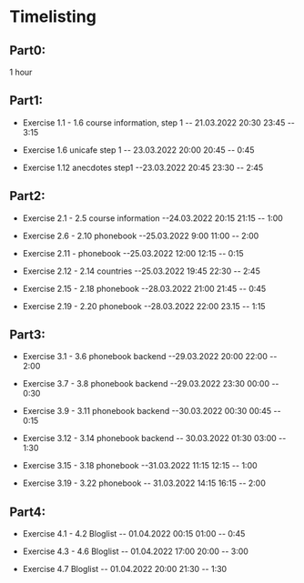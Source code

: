 # Timelisting

## Part0:

1 hour

## Part1:

- Exercise 1.1 - 1.6 course information, step 1
  -- 21.03.2022 20:30 23:45 -- 3:15

- Exercise 1.6 unicafe step 1
  -- 23.03.2022 20:00 20:45 -- 0:45

- Exercise 1.12 anecdotes step1
  --23.03.2022 20:45 23:30 -- 2:45

## Part2:

- Exercise 2.1 - 2.5 course information
  --24.03.2022 20:15 21:15 -- 1:00

- Exercise 2.6 - 2.10 phonebook
  --25.03.2022 9:00 11:00 -- 2:00

- Exercise 2.11 - phonebook
  --25.03.2022 12:00 12:15 -- 0:15

- Exercise 2.12 - 2.14 countries
  --25.03.2022 19:45 22:30 -- 2:45

- Exercise 2.15 - 2.18 phonebook
  --28.03.2022 21:00 21:45 -- 0:45

- Exercise 2.19 - 2.20 phonebook
  --28.03.2022 22:00 23.15 -- 1:15

## Part3:

- Exercise 3.1 - 3.6 phonebook backend
  --29.03.2022 20:00 22:00 -- 2:00

- Exercise 3.7 - 3.8 phonebook backend
  --29.03.2022 23:30 00:00 -- 0:30

- Exercise 3.9 - 3.11 phonebook backend
  --30.03.2022 00:30 00:45 -- 0:15

- Exercise 3.12 - 3.14 phonebook backend
  -- 30.03.2022 01:30 03:00 -- 1:30

- Exercise 3.15 - 3.18 phonebook
  --31.03.2022 11:15 12:15 -- 1:00

- Exercise 3.19 - 3.22 phonebook
  -- 31.03.2022 14:15 16:15 -- 2:00

## Part4:

- Exercise 4.1 - 4.2 Bloglist
  -- 01.04.2022 00:15 01:00 -- 0:45

- Exercise 4.3 - 4.6 Bloglist
  -- 01.04.2022 17:00 20:00 -- 3:00

- Exercise 4.7 Bloglist
  -- 01.04.2022 20:00 21:30 -- 1:30

  
